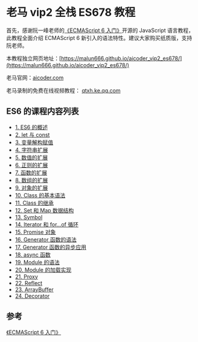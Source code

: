 # 老马 vip2 全栈 ES678 教程

首先，感谢阮一峰老师的[《ECMAScript 6 入门》](http://es6.ruanyifeng.com/)开源的 JavaScript 语言教程，此教程全面介绍 ECMAScript 6 新引入的语法特性。建议大家购买纸质版，支持阮老师。

本教程独立网页地址：[https://malun666.github.io/aicoder_vip2_es678/](https://malun666.github.io/aicoder_vip2_es678/)

老马官网：[aicoder.com](http://aicoder.com)

老马录制的免费在线视频教程： [qtxh.ke.qq.com](http://qtxh.ke.qq.com/)

## ES6 的课程内容列表

- [1. ES6 的概述](/pages/es6/01es6_first.md)
- [2. let 与 const](/pages/es6/02let_const.md)
- [3. 变量解构赋值](/pages/es6/03destructuring.md)
- [4. 字符串扩展](/pages/es6/04string.md)
- [5. 数值的扩展](/pages/es6/05number.md)
- [6. 正则的扩展](/pages/es6/06regex.md)
- [7. 函数的扩展](/pages/es6/07function.md)
- [8. 数组的扩展](/pages/es6/08array.md)
- [9. 对象的扩展](/pages/es6/09object.md)
- [10. Class 的基本语法](/pages/es6/10class.md)
- [11. Class 的继承](/pages/es6/11class-extends.md)
- [12. Set 和 Map 数据结构](/pages/es6/12set-map.md)
- [13. Symbol](/pages/es6/13symbol.md)
- [14. Iterator 和 for...of 循环](/pages/es6/14iterator.md)
- [15. Promise 对象](/pages/es6/15promise.md)
- [16. Generator 函数的语法](/pages/es6/16generator.md)
- [17. Generator 函数的异步应用](/pages/17es6/generator-async.md)
- [18. async 函数](/pages/es6/18async.md)
- [19. Module 的语法](/pages/es6/module.md)
- [20. Module 的加载实现](/pages/es6/module-loader.md)
- [21. Proxy](/pages/es6/proxy.md)
- [22. Reflect](/pages/es6/reflect.md)
- [23. ArrayBuffer](/pages/es6/arraybuffer.md)
- [24. Decorator](/pages/es6/decorator.md)

## 参考

[《ECMAScript 6 入门》](http://es6.ruanyifeng.com/)

